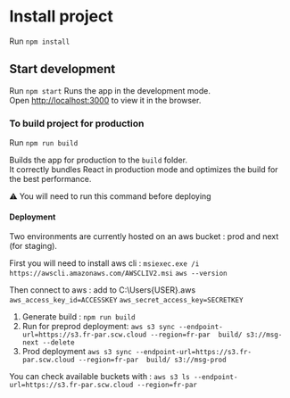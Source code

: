 # Install project

Run `npm install`

## Start development

Run `npm start`
Runs the app in the development mode.\
Open [http://localhost:3000](http://localhost:3000) to view it in the browser.

### To build project for production

Run `npm run build`

Builds the app for production to the `build` folder.\
It correctly bundles React in production mode and optimizes the build for the best performance.

⚠️ You will need to run this command before deploying

#### Deployment

Two environments are currently hosted on an aws bucket : prod and next (for staging).

First you will need to install aws cli :
`msiexec.exe /i https://awscli.amazonaws.com/AWSCLIV2.msi`
`aws --version`

Then connect to aws : add to C:\Users\{USER}\.aws
`aws_access_key_id=ACCESSKEY`
`aws_secret_access_key=SECRETKEY`

1. Generate build : `npm run build`
2. Run for preprod deployment:
    `aws s3 sync --endpoint-url=https://s3.fr-par.scw.cloud --region=fr-par  build/ s3://msg-next --delete`
3. Prod deployment
    `aws s3 sync --endpoint-url=https://s3.fr-par.scw.cloud --region=fr-par  build/ s3://msg-prod`


You can check available buckets with :
    `aws s3 ls --endpoint-url=https://s3.fr-par.scw.cloud --region=fr-par`
